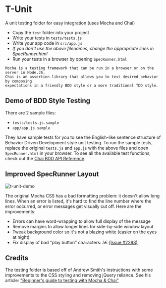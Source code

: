 # T-Unit
A unit testing folder for easy integration (uses Mocha and Chai)

* Copy the `test` folder into your project
* Write your tests in `tests/tests.js`
* Write your app code in `src/app.js`
* *If you don't use the above filenames, change the appropriate lines in SpecRunner.html*
* Run your tests in a browser by opening `SpecRunner.html`

```
Mocha is a testing framework that can be run in a browser or on the server in Node.JS.
Chai is an assertion library that allows you to test desired behavior by composing 
expectations in a friendly BDD style or a more traditional TDD style.
```

## Demo of BDD Style Testing
There are 2 sample files:
 - `tests/tests.js.sample`
 - `app/app.js.sample`

They have sample tests for you to see the English-like sentence structure of Behavior Driven Development style unit testing. To run the sample tests, replace the original `tests.js` and `app.js` with the above files and open `SpecRunner.html` in your browser. To see all the available test functions, check out the [Chai BDD API Reference](http://chaijs.com/api/bdd/).

## Improved SpecRunner Layout
![t-unit-demo](https://cloud.githubusercontent.com/assets/7908723/17983339/f1394496-6ac0-11e6-9ce9-1904f84b77c5.gif)

The original Mocha CSS has a bad formatting problem: it doesn't allow long lines. When an error is listed, it's hard to find the line number where the error occurred, or error messages get visually cut off. Here are the improvements:
 * Errors can have word-wrapping to allow full display of the message
 * Remove margins to allow longer lines for side-by-side window layout
 * Tweak background color so it's not a blazing white (easier on the eyes at night)
 * Fix display of bad "play button" characters: â€ [(Issue #2283)](https://github.com/mochajs/mocha/issues/2283#issuecomment-238116979)

## Credits
The testing folder is based off of Andrew Smith's instructions with some improvements to the CSS styling and removing jQuery reliance. See his article: ["Beginner's guide to testing with Mocha & Chai"](http://www.andrewsouthpaw.com/2015/01/08/beginners-guide-to-testing-with-mocha-chai/)
